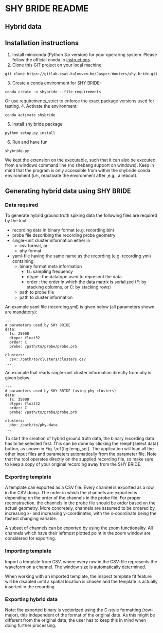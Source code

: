 # SHY BRIDE README
## Hybrid data

## Installation instructions
1. Install miniconda (Python 3.x version) for your operaring system. Please follow the official conda.io [instructions](https://conda.io/docs/user-guide/install/index.html#regular-installation).
2. Clone this GIT project on your local machine:
```
git clone https://gitlab.esat.kuleuven.be/Jasper.Wouters/shy.bride.git
```
3. Create a conda environment for SHY BRIDE:
```
conda create -n shybride --file requirements
```
Or use requirements_strict to enforce the exact package versions used for testing.
4. Activate the environment:
```
conda activate shybride
```
5. Install shy bride package
```
python setup.py install
```
6. Run and have fun
```
shybride.py
```

We kept the extension on the executable, such that it can also be executed from a windows command line (no shebang support on windows). Keep in mind that the program is only accessible from within the shybride conda environment (i.e., reactivate the environment after ,e.g., a reboot).

## Generating hybrid data using SHY BRIDE

### Data required
To generate hybrid ground truth spiking data the following files are required by the tool:

* recording data in binary format (e.g. recording.bin)
* probe file describing the recording probe geometry
* single-unit cluster information either in
	* csv format, or
	* phy format
* yaml-file having the same name as the recording (e.g. recording.yml) containing:
	* binary format meta information
		* fs: sampling frequency
		* dtype : the datatype used to represent the data
		* order : the order in which the data matrix is serialized (F: by stacking columns, or C: by stacking rows)
	* path to probe file
	* path to cluster information

An example yaml file (recording.yml) is given below (all parameters shown are mandatory):

```
---
# parameters used by SHY BRIDE
data:
  fs: 25000
  dtype: float32
  order: C
  probe: /path/to/probe/probe.prb

clusters:
  csv: /path/to/clusters/clusters.csv
...
```
An example that reads single-unit cluster information directly from phy is given below:

```
---
# parameters used by SHY BRIDE (using phy clusters)
data:
  fs: 25000
  dtype: float32
  order: C
  probe: /path/to/probe/probe.prb

clusters:
  phy: /path/to/phy-data
...
```

To start the creation of hybrid ground truth data, the binary recording data has to be selected first. This can be done by clicking the \emph{select data} button, as shown in Fig. \ref{fig:temp_set}. The application will load all the other input files and parameters automatically from the parameter file. Note that the tool operates directly on the supplied recording file, so make sure to keep a copy of your original recording away from the SHY BRIDE.

### Exporting template
A template can exported as a CSV file. Every channel is exported as a row in the CSV dump. The order in which the channels are exported is depending on the order of the channels in the probe file. For proper reconstruction, the channels in the probe file should be order based on the actual geometry. More concretely, channels are assumed to be ordered by increasing x- and increasing y-coordinates, with the x-coordinate being the fastest changing variable.

A subset of channels can be exported by using the zoom functionality. All channels which have their leftmost plotted point in the zoom window are considered for exporting.

### Importing template
Import a template from CSV, where every row in the CSV-file represents the waveform on a channel. The window size is automatically determined.

When working with an imported template, the inspect template fit feature will be disabled until a spatial location is chosen and the template is actually inserted in the recording.

### Exporting hybrid data
Note: the exported binary is vectorized using the C-style formatting (row-major), this independent of the format of the original data. As this might be different from the original data, the user has to keep this in mind when doing further processing.
